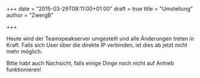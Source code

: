 +++
date = "2015-03-29T08:11:00+01:00"
draft = true
title = "Umstellung"
author = "ZwergB"

+++
<p>Heute wird der Teamspeakserver umgestellt und alle &Auml;nderungen treten in Kraft. Falls sich User &uuml;ber die direkte IP verbinden, ist dies ab jetzt nicht mehr m&ouml;glich. </p><p>Bitte habt auch Nachsicht, falls einige Dinge noch nicht auf Anhieb funktionieren! </p>
